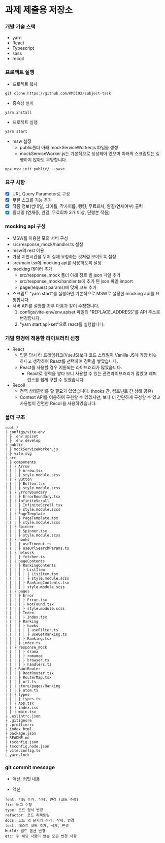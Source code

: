 # 과제 제출용 저장소

### 개발 기술 스택

- yarn
- React
- Typescript
- sass
- recoil

### 프로젝트 실행

- 프로젝트 복사

```
git clone https://github.com/KMJ192/subject-task
```

- 종속성 설치

```
yarn install
```

- 프로젝트 실행

```
yarn start
```

- msw 설정
  - public폴더 아래 mockServiceWorker.js 파일을 생성
  - mockServiceWorker.js는 기본적으로 생성되어 있으며 아래의 스크립트는 실행하지 않아도 무방합니다.

```
npx msw init public/ --save
```

### 요구 사항

- [x] URL Query Parameter로 구성
- [x] 무한 스크롤 기능 추가
- [x] 작품 정보(썸네일, 타이틀, 작가이름, 랭킹, 무료회차, 완결/연재여부) 출력
- [x] 필터링 (연재중, 완결, 무료회차 3개 이상, 단행본 작품)

### mocking api 구성

- MSW를 이용한 모의 서버 구성
- src/response_mock/handler.ts 설정
- msw의 rest 이용
- 가상 지연시간을 두어 실제 요청하는 것처럼 보이도록 설정
- src/main.tsx에 mocking api를 사용하도록 설정
- mocking 데이터 추가
  - src/response_mock 폴더 아래 장르 별 json 파일 추가
  - src/response_mock/handler.ts에 추가 된 json 파일 import
  - page(request params)에 맞게 코드 추가
- 스크립트 "yarn start"를 실행하면 기본적으로 MSW로 설정한 mocking api를 요청합니다.
- 서버 API를 설정할 경우 다음과 같이 수정합니다.
  1. configs/vite-env/env.apiset 파일의 "REPLACE_ADDRESS"를 API 주소로 변경합니다.
  2. "yarn start:api-set"으로 react를 실행합니다.

### 개발 환경에 적용한 라이브러리 선정

- React
  - 입문 당시 타 프레임워크(VueJS)보다 코드 스타일이 Vanilla JS에 가장 비슷하다고 생각하여 React를 선택하여 경력을 쌓았습니다.
  - React를 사용할 경우 지원되는 라이브러리가 많았습니다.
    - React로 경력을 쌓다 보니 사용할 수 있는 관련라이브러리가 많았고 레퍼런스를 쉽게 구할 수 있었습니다.
- Recoil
  - 전역 상태관리를 할 필요가 있었습니다. (hooks 간, 컴포넌트 간 상태 공유)
  - Context API를 이용하여 구현할 수 있겠지만, 보다 더 간단하게 구성할 수 있고 사용법이 간편한 Recoil을 사용하였습니다.

### 폴더 구조

```
root /
├ configs/vite-env
| ├ .env.apiset
| ├ .env.develop
├ public
| ├ mockServiceWorker.js
| ├ vite.svg
├ src
| ├ components
| | ├ Arrow
| | | ├ Arrow.tsx
| | | ├ style.module.scss
| | ├ Button
| | | ├ Button.tsx
| | | ├ style.module.scss
| | ├ ErrorBoundary
| | | ├ ErrorBoundary.tsx
| | ├ InfiniteScroll
| | | ├ InfiniteScroll.tsx
| | | ├ style.module.scss
| | ├ PageTemplate
| | | ├ PageTemplate.tsx
| | | ├ style.module.scss
| | ├ Spinner
| | | ├ Spinner.tsx
| | | ├ style.module.scss
| | ├ hooks
| | | ├ useTimeout.ts
| | | ├ useUrlSearchParams.ts
| | ├ network
| | | ├ fetcher.ts
| | ├ pageContents
| | | ├ RankingContents
| | | | ├ ListItem
| | | | | ├ ListItem.tsx
| | | | | ├ style.module.scss
| | | | ├ RankingContents.tsx
| | | | ├ style.module.scss
| | ├ pages
| | | ├ Error
| | | | ├ Error.tsx
| | | | ├ NotFound.tsx
| | | | ├ style.module.scss
| | | ├ Index
| | | | ├ Index.tsx
| | | ├ Ranking
| | | | ├ hooks
| | | | | ├ useFilter.ts
| | | | | ├ useGetRanking.ts
| | | | ├ Ranking.tsx
| | | ├ index.ts
| | ├ response_mock
| | | | ├ drama
| | | | ├ romance
| | | | ├ browser.ts
| | | | ├ handlers.ts
| | ├ RootRouter
| | | ├ RootRouter.tsx
| | | ├ RouterMap.tsx
| | | ├ url.ts
| | ├ store/pages/Ranking
| | | ├ atom.ts
| | ├ types
| | | ├ types.ts
| | ├ App.tsx
| | ├ index.css
| | ├ main.tsx
├ .eslintrc.json
├ .gitignore
├ .prettierrc
├ index.html
├ package.json
├ README.md
├ tsconfig.json
├ tsconfig.node.json
├ vite.config.ts
⎿ yarn.lock
```

### git commit message

- 액션: 커밋 내용

- 액션

```
feat: 기능 추가, 삭제, 변경 (코드 수정)
fix: 버그 수정
type: 코드 형식 변경
refactor: 코드 리팩토링
docs: 코드 외 문서의 추가, 삭제, 변경
test: 테스트 코드 추가, 삭제, 변경
build: 빌드 옵션 변경
etc: 위 해당 사항이 없는 모든 변경 사항
```
